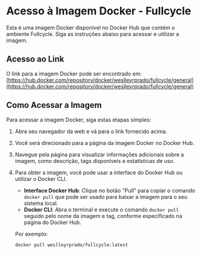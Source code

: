 # Acesso à Imagem Docker - Fullcycle

Esta é uma imagem Docker disponível no Docker Hub que contém o ambiente Fullcycle. Siga as instruções abaixo para acessar e utilizar a imagem.

## Acesso ao Link

O link para a imagem Docker pode ser encontrado em: [https://hub.docker.com/repository/docker/weslleyrprado/fullcycle/general](https://hub.docker.com/repository/docker/weslleyrprado/fullcycle/general)

## Como Acessar a Imagem

Para acessar a imagem Docker, siga estas etapas simples:

1. Abra seu navegador da web e vá para o link fornecido acima.
2. Você será direcionado para a página da imagem Docker no Docker Hub.
3. Navegue pela página para visualizar informações adicionais sobre a imagem, como descrição, tags disponíveis e estatísticas de uso.
4. Para obter a imagem, você pode usar a interface do Docker Hub ou utilizar o Docker CLI.

   - **Interface Docker Hub**: Clique no botão "Pull" para copiar o comando `docker pull` que pode ser usado para baixar a imagem para o seu sistema local.
   - **Docker CLI**: Abra o terminal e execute o comando `docker pull` seguido pelo nome da imagem e tag, conforme especificado na página do Docker Hub.

   Por exemplo:

   ```bash
   docker pull weslleyrprado/fullcycle:latest
   ```
